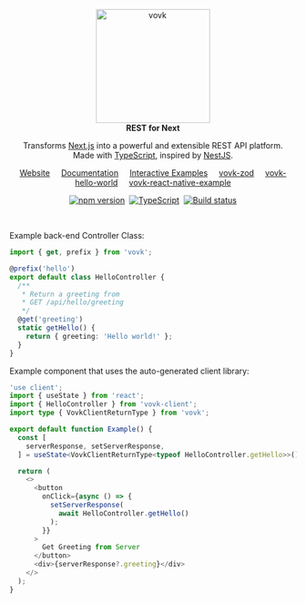 <!--
TODO

Minor
vovk.dev: improve video, change theme on load (how?)
Docs: Algolia, External link icons
Examples: ugly Other Examples
-->

<p align="center">
  <picture>
    <source width="200" media="(prefers-color-scheme: dark)" srcset="https://vovk.dev/vovk-logo-white.svg">
    <source width="200" media="(prefers-color-scheme: light)" srcset="https://vovk.dev/vovk-logo.svg">
    <img width="200" alt="vovk" src="https://vovk.dev/vovk-logo.svg">
  </picture><br>
  <strong>REST for Next</strong>
</p>

<p align="center">
  Transforms <a href="https://nextjs.org/docs/app">Next.js</a> into a powerful and extensible REST API platform. 
  <br/>
  Made with <a href="https://www.typescriptlang.org/">TypeScript</a>, inspired by <a href="https://nestjs.com/">NestJS</a>.
</p>

<p align="center">
  <a href="https://vovk.dev/">Website</a>&nbsp;&nbsp;&nbsp;&nbsp;
  <a href="https://docs.vovk.dev/">Documentation</a>&nbsp;&nbsp;&nbsp;&nbsp;
  <a href="https://vovk-examples.vercel.app/">Interactive Examples</a>&nbsp;&nbsp;&nbsp;&nbsp;
  <a href="https://github.com/finom/vovk-zod">vovk-zod</a>&nbsp;&nbsp;&nbsp;&nbsp;
  <a href="https://github.com/finom/vovk-hello-world">vovk-hello-world</a>&nbsp;&nbsp;&nbsp;&nbsp;
  <a href="https://github.com/finom/vovk-react-native-example">vovk-react-native-example</a>
</p>
<p align="center">
  <a href="https://www.npmjs.com/package/vovk"><img src="https://badge.fury.io/js/vovk.svg" alt="npm version" /></a>&nbsp;
  <a href="https://www.typescriptlang.org/"><img src="https://img.shields.io/badge/%3C%2F%3E-TypeScript-%230074c1.svg" alt="TypeScript" /></a>&nbsp;
  <a href="https://github.com/finom/vovk/actions/workflows/main.yml"><img src="https://github.com/finom/vovk/actions/workflows/main.yml/badge.svg" alt="Build status" /></a>
</p>


 <br />

Example back-end Controller Class:

```ts
import { get, prefix } from 'vovk';

@prefix('hello')
export default class HelloController {
  /**
   * Return a greeting from 
   * GET /api/hello/greeting
   */
  @get('greeting')
  static getHello() {
    return { greeting: 'Hello world!' };
  }
}
```

Example component that uses the auto-generated client library:

```ts
'use client';
import { useState } from 'react';
import { HelloController } from 'vovk-client';
import type { VovkClientReturnType } from 'vovk';

export default function Example() {
  const [
    serverResponse, setServerResponse,
  ] = useState<VovkClientReturnType<typeof HelloController.getHello>>();

  return (
    <>
      <button
        onClick={async () => {
          setServerResponse(
            await HelloController.getHello()
          );
        }}
      >
        Get Greeting from Server
      </button>
      <div>{serverResponse?.greeting}</div>
    </>
  );
}
```
